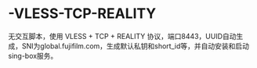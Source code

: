 # -VLESS-TCP-REALITY
无交互脚本，使用 VLESS + TCP + REALITY 协议，端口8443，UUID自动生成，SNI为global.fujifilm.com，生成默认私钥和short_id等，并自动安装和启动sing-box服务。
